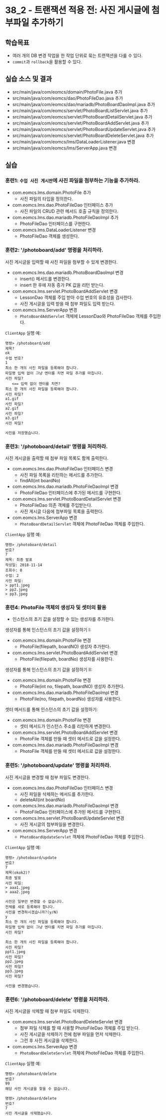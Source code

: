 # 38_2 - 트랜잭션 적용 전: 사진 게시글에 첨부파일 추가하기

## 학습목표

- 여러 개의 DB 변경 작업을 한 작업 단위로 묶는 트랜잭션을 다룰 수 있다.
- `commit`과 `rollback`을 활용할 수 있다.

## 실습 소스 및 결과

- src/main/java/com/eomcs/domain/PhotoFile.java 추가
- src/main/java/com/eomcs/dao/PhotoFileDao.java 추가
- src/main/java/com/eomcs/dao/mariadb/PhotoBoardDaoImpl.java 추가
- src/main/java/com/eomcs/servlet/PhotoBoardListServlet.java 추가
- src/main/java/com/eomcs/servlet/PhotoBoardDetailServlet.java 추가
- src/main/java/com/eomcs/servlet/PhotoBoardAddServlet.java 추가
- src/main/java/com/eomcs/servlet/PhotoBoardUpdateServlet.java 추가
- src/main/java/com/eomcs/servlet/PhotoBoardDeleteServlet.java 추가
- src/main/java/com/eomcs/lms/DataLoaderListener.java 변경
- src/main/java/com/eomcs/lms/ServerApp.java 변경

## 실습

### 훈련1: `수업 사진 게시판`에 사진 파일을 첨부하는 기능을 추가하라.

- com.eomcs.lms.domain.PhotoFile 추가
  - 사진 파일의 타입을 정의한다.
- com.eomcs.lms.dao.PhotoFileDao 인터페이스 추가
  - 사진 파일의 CRUD 관련 메서드 호출 규칙을 정의한다.
- com.eomcs.lms.dao.mariadb.PhotoFileDaoImpl 추가
  - PhotoFileDao 인터페이스를 구현한다.
- com.eomcs.lms.DataLoaderListener 변경
  - PhotoFileDao 객체를 생성한다.

### 훈련2: '/photoboard/add' 명령을 처리하라.

사진 게시글을 입력할 때 사진 파일을 첨부할 수 있게 변경한다.

- com.eomcs.lms.dao.mariadb.PhotoBoardDaoImpl 변경
  - insert() 메서드를 변경한다.
  - insert 한 후에 자동 증가 PK 값을 리턴 받는다.
- com.eomcs.lms.servlet.PhotoBoardAddServlet 변경
  - LessonDao 객체를 주입 받아 수업 번호의 유효성을 검사한다.
  - 사진 게시글을 입력 받을 때 첨부 파일도 입력 받는다.
- com.eomcs.lms.ServerApp 변경
  - `PhotoBoardAddServlet` 객체에 LessonDao와 PhotoFileDao 객체를 주입한다.

`ClientApp` 실행 예:

```
명령> /photoboard/add
제목?
ok
수업 번호?
1
최소 한 개의 사진 파일을 등록해야 합니다.
파일명 입력 없이 그냥 엔터를 치면 파일 추가를 마칩니다.
사진 파일?
   <== 입력 없이 엔터를 치면?
최소 한 개의 사진 파일을 등록해야 합니다.
사진 파일?
a1.gif
사진 파일?
a2.gif
사진 파일?
a3.gif
사진 파일?

사진을 저장했습니다.
```

### 훈련3: '/photoboard/detail' 명령을 처리하라.

사진 게시글을 출력할 때 첨부 파일 목록도 함께 출력한다.

- com.eomcs.lms.dao.PhotoFileDao 인터페이스 변경
  - 사진 파일 목록을 리턴하는 메서드를 추가한다.
  - findAll(int boardNo)
- com.eomcs.lms.dao.mariadb.PhotoFileDaoImpl 변경
  - PhotoFileDao 인터페이스에 추가된 메서드를 구현한다.
- com.eomcs.lms.servlet.PhotoBoardDetailServlet 변경
  - PhotoFileDao 의존 객체를 주입받는다.
  - 사진 게시글 다음에 첨부파일 목록을 출력한다.
- com.eomcs.lms.ServerApp 변경
  - `PhotoBoardDetailServlet` 객체에 PhotoFileDao 객체를 주입한다.

`ClientApp` 실행 예:

```
명령> /photoboard/detail
번호?
7
제목: 최종 발표
작성일: 2018-11-14
조회수: 0
수업: 2
사진 파일:
> ppt1.jpeg
> pp2.jpeg
> pp3.jpeg
```

### 훈련4: PhotoFile 객체의 생성자 및 셋터의 활용

- 인스턴스의 초기 값을 설정할 수 있는 생성자를 추가한다.

생성자를 통해 인스턴스의 초기 값을 설정하기 I:

- com.eomcs.lms.domain.PhotoFile 변경
  - PhotoFile(filepath, boardNO) 생성자 추가한다.
- com.eomcs.lms.servlet.PhotoBoardAddServlet 변경
  - PhotoFile(filepath, boardNo) 생성자를 사용한다.

생성자를 통해 인스턴스의 초기 값을 설정하기 II:

- com.eomcs.lms.domain.PhotoFile 변경
  - PhotoFile(int no, filepath, boardNO) 생성자 추가한다.
- com.eomcs.lms.dao.mariadb.PhotoFileDaoImpl 변경
  - PhotoFile(no, filepath, boardNo) 생성자를 사용한다.

셋터 메서드를 통해 인스턴스의 초기 값을 설정하기:

- com.eomcs.lms.domain.PhotoFile 변경
  - 셋터 메서드가 인스턴스 주소를 리턴하게 변경한다.
- com.eomcs.lms.servlet.PhotoBoardAddServlet 변경
  - PhotoFile 객체를 만들 때 셋터 메서드로 값을 설정한다.
- com.eomcs.lms.dao.mariadb.PhotoFileDaoImpl 변경
  - PhotoFile 객체를 만들 때 셋터 메서드로 값을 설정한다.

### 훈련5: '/photoboard/update' 명령을 처리하라.

사진 게시글을 변경할 때 첨부 파일도 변경한다.

- com.eomcs.lms.dao.PhotoFileDao 인터페이스 변경
  - 사진 파일을 삭제하는 메서드를 추가한다.
  - deleteAll(int boardNo)
- com.eomcs.lms.dao.mariadb.PhotoFileDaoImpl 변경
  - PhotoFileDao 인터페이스에 추가된 메서드를 구현한다.
- com.eomcs.lms.servlet.PhotoBoardUpdateServlet 변경
  - 사진 게시글의 첨부파일을 변경한다.
- com.eomcs.lms.ServerApp 변경
  - `PhotoBoardUpdateServlet` 객체에 PhotoFileDao 객체를 주입한다.

`ClientApp` 실행 예:

```
명령> /photoboard/update
번호?
7
제목(okok2)?
최종 발표
사진 파일:
> aaa1.jpeg
> aaa2.jpeg

사진은 일부만 변경할 수 없습니다.
전체를 새로 등록해야 합니다.
사진을 변경하시겠습니까?(y/N)
y
최소 한 개의 사진 파일을 등록해야 합니다.
파일명 입력 없이 그냥 엔터를 치면 파일 추가를 마칩니다.
사진 파일?

최소 한 개의 사진 파일을 등록해야 합니다.
사진 파일?
ppt1.jpeg
사진 파일?
pp2.jpeg
사진 파일?
pp3.jpeg
사진 파일?

사진을 변경했습니다.
```

### 훈련6: '/photoboard/delete' 명령을 처리하라.

사진 게시글을 삭제할 때 첨부 파일도 삭제한다.

- com.eomcs.lms.servlet.PhotoBoardDeleteServlet 변경
  - 첨부 파일 삭제를 할 때 사용할 PhotoFileDao 객체를 주입 받는다.
  - 사진 게시글을 삭제하기 전에 첨부 파일을 먼저 삭제한다.
  - 그런 후 사진 게시글을 삭제한다.
- com.eomcs.lms.ServerApp 변경
  - `PhotoBoardDeleteServlet` 객체에 PhotoFileDao 객체를 주입한다.

`ClientApp` 실행 예:

```
명령> /photoboard/delete
번호?
99
해당 사진 게시글을 찾을 수 없습니다.

명령> /photoboard/delete
번호?
7
사진 게시글을 삭제했습니다.
```
